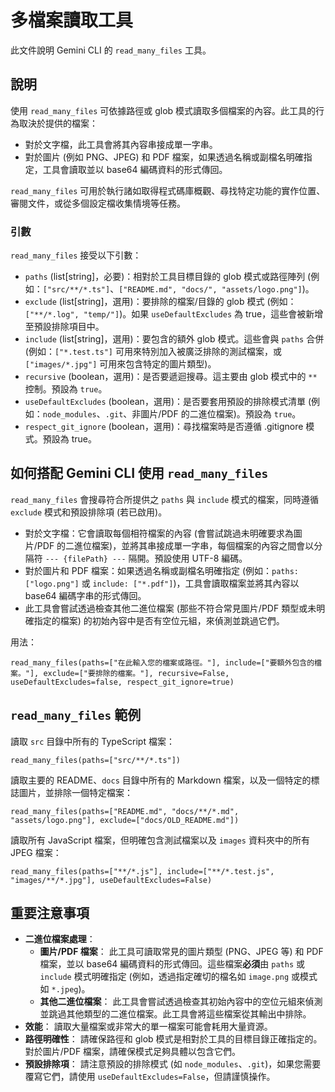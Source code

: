 # 多檔案讀取工具

此文件說明 Gemini CLI 的 `read_many_files` 工具。

## 說明

使用 `read_many_files` 可依據路徑或 glob 模式讀取多個檔案的內容。此工具的行為取決於提供的檔案：

- 對於文字檔，此工具會將其內容串接成單一字串。
- 對於圖片 (例如 PNG、JPEG) 和 PDF 檔案，如果透過名稱或副檔名明確指定，工具會讀取並以 base64 編碼資料的形式傳回。

`read_many_files` 可用於執行諸如取得程式碼庫概觀、尋找特定功能的實作位置、審閱文件，或從多個設定檔收集情境等任務。

### 引數

`read_many_files` 接受以下引數：

- `paths` (list[string]，必要)：相對於工具目標目錄的 glob 模式或路徑陣列 (例如：`["src/**/*.ts"]`、`["README.md", "docs/", "assets/logo.png"]`)。
- `exclude` (list[string]，選用)：要排除的檔案/目錄的 glob 模式 (例如：`["**/*.log", "temp/"]`)。如果 `useDefaultExcludes` 為 true，這些會被新增至預設排除項目中。
- `include` (list[string]，選用)：要包含的額外 glob 模式。這些會與 `paths` 合併 (例如：`["*.test.ts"]` 可用來特別加入被廣泛排除的測試檔案，或 `["images/*.jpg"]` 可用來包含特定的圖片類型)。
- `recursive` (boolean，選用)：是否要遞迴搜尋。這主要由 glob 模式中的 `**` 控制。預設為 `true`。
- `useDefaultExcludes` (boolean，選用)：是否要套用預設的排除模式清單 (例如：`node_modules`、`.git`、非圖片/PDF 的二進位檔案)。預設為 `true`。
- `respect_git_ignore` (boolean，選用)：尋找檔案時是否遵循 .gitignore 模式。預設為 true。

## 如何搭配 Gemini CLI 使用 `read_many_files`

`read_many_files` 會搜尋符合所提供之 `paths` 與 `include` 模式的檔案，同時遵循 `exclude` 模式和預設排除項 (若已啟用)。

- 對於文字檔：它會讀取每個相符檔案的內容 (會嘗試跳過未明確要求為圖片/PDF 的二進位檔案)，並將其串接成單一字串，每個檔案的內容之間會以分隔符 `--- {filePath} ---` 隔開。預設使用 UTF-8 編碼。
- 對於圖片和 PDF 檔案：如果透過名稱或副檔名明確指定 (例如：`paths: ["logo.png"]` 或 `include: ["*.pdf"]`)，工具會讀取檔案並將其內容以 base64 編碼字串的形式傳回。
- 此工具會嘗試透過檢查其他二進位檔案 (那些不符合常見圖片/PDF 類型或未明確指定的檔案) 的初始內容中是否有空位元組，來偵測並跳過它們。

用法：

```
read_many_files(paths=["在此輸入您的檔案或路徑。"], include=["要額外包含的檔案。"], exclude=["要排除的檔案。"], recursive=False, useDefaultExcludes=false, respect_git_ignore=true)
```

## `read_many_files` 範例

讀取 `src` 目錄中所有的 TypeScript 檔案：

```
read_many_files(paths=["src/**/*.ts"])
```

讀取主要的 README、`docs` 目錄中所有的 Markdown 檔案，以及一個特定的標誌圖片，並排除一個特定檔案：

```
read_many_files(paths=["README.md", "docs/**/*.md", "assets/logo.png"], exclude=["docs/OLD_README.md"])
```

讀取所有 JavaScript 檔案，但明確包含測試檔案以及 `images` 資料夾中的所有 JPEG 檔案：

```
read_many_files(paths=["**/*.js"], include=["**/*.test.js", "images/**/*.jpg"], useDefaultExcludes=False)
```

## 重要注意事項

- **二進位檔案處理**：
  - **圖片/PDF 檔案**： 此工具可讀取常見的圖片類型 (PNG、JPEG 等) 和 PDF 檔案，並以 base64 編碼資料的形式傳回。這些檔案**必須**由 `paths` 或 `include` 模式明確指定 (例如，透過指定確切的檔名如 `image.png` 或模式如 `*.jpeg`)。
  - **其他二進位檔案**： 此工具會嘗試透過檢查其初始內容中的空位元組來偵測並跳過其他類型的二進位檔案。此工具會將這些檔案從其輸出中排除。
- **效能**： 讀取大量檔案或非常大的單一檔案可能會耗用大量資源。
- **路徑明確性**： 請確保路徑和 glob 模式是相對於工具的目標目錄正確指定的。對於圖片/PDF 檔案，請確保模式足夠具體以包含它們。
- **預設排除項**： 請注意預設的排除模式 (如 `node_modules`、`.git`)，如果您需要覆寫它們，請使用 `useDefaultExcludes=False`，但請謹慎操作。
